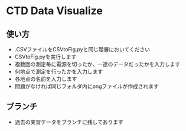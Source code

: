 # CTD Data Visualize
## 使い方
- .CSVファイルをCSVtoFig.pyと同じ階層においてください
- CSVtoFig.pyを実行します
- 複数回の測定毎に電源を切ったか、一連のデータだったかを入力します
- 何地点で測定を行ったかを入力します
- 各地点の名前を入力します
- 問題がなければ同じフォルダ内にpngファイルが作成されます

## ブランチ
- 過去の実習データをブランチに残してあります
